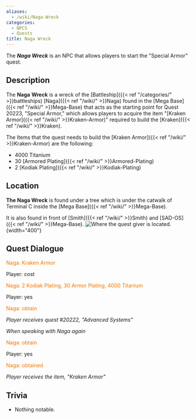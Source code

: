 ```yaml
---
aliases:
  - /wiki/Naga-Wreck
categories:
  - NPCS
  - Quests
title: Naga Wreck
---
```


The **_Naga Wreck_** is an NPC that allows players to start the "Special Armor" quest.

## Description

The **Naga** **Wreck** is a wreck of the [Battleship]({{< ref "/categories/" >}}battleships) [Naga]({{< ref "/wiki/" >}}Naga) found in the [Mega Base]({{< ref "/wiki/" >}}Mega-Base) that acts as the starting point for Quest 20223, "Special Armor," which allows players to acquire the item "[Kraken Armor]({{< ref "/wiki/" >}}Kraken-Armor)" required to build the [Kraken]({{< ref "/wiki/" >}}Kraken).

The Items that the quest needs to build the [Kraken Armor]({{< ref "/wiki/" >}}Kraken-Armor) are the following:

- 4000 Titanium
- 30 [Armored Plating]({{< ref "/wiki/" >}}Armored-Plating)
- 2 [Kodiak Plating]({{< ref "/wiki/" >}}Kodiak-Plating)

## Location

**The Naga Wreck** is found under a tree which is under the catwalk of Terminal C inside the [Mega Base]({{< ref "/wiki/" >}}Mega-Base).

It is also found in front of [Smith]({{< ref "/wiki/" >}}Smith) and [SAD-OS]({{< ref "/wiki/" >}}Mega-Base). ![Where the quest giver is
located.](Krakenarmor1.png "Where the quest giver is located."){width="400"}

## Quest Dialogue

<span style="color:#ee7600">Naga: Kraken Armor</span>

Player: cost

<span style="color:#ee7600">Naga: 2 Kodiak Plating, 30 Armor Plating, 4000 Titanium</span>

Player: yes

<span style="color:#ee7600">Naga: obtain</span>

_Player receives quest #20222, "Advanced Systems"_

_When speaking with Naga again_

<span style="color:#ee7600">Naga: obtain</span>

Player: yes

<span style="color:#ee7600">Naga: obtained</span>

_Player receives the item, "Kraken Armor"_

## Trivia

- Nothing notable.
